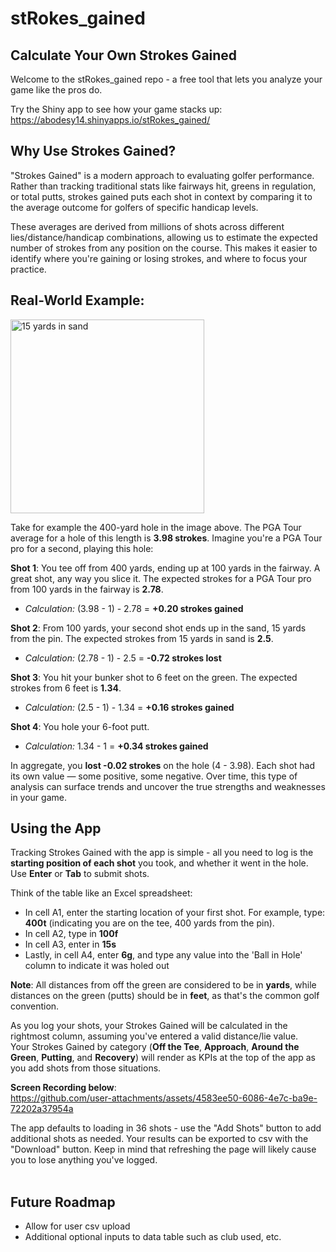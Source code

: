# stRokes_gained

## Calculate Your Own Strokes Gained
Welcome to the stRokes_gained repo - a free tool that lets you analyze your game like the pros do.<br>

 Try the Shiny app to see how your game stacks up: https://abodesy14.shinyapps.io/stRokes_gained/

## Why Use Strokes Gained?<br>
"Strokes Gained" is a modern approach to evaluating golfer performance. Rather than tracking traditional stats like fairways hit, greens in regulation, or total putts, strokes gained puts each shot in context by comparing it to the average outcome for golfers of specific handicap levels.

These averages are derived from millions of shots across different lies/distance/handicap combinations, allowing us to estimate the expected number of strokes from any position on the course. This makes it easier to identify where you're gaining or losing strokes, and where to focus your practice.

## Real-World Example:<br>

<img width="310" alt="15 yards in sand" src="https://github.com/user-attachments/assets/56cc6a11-ff96-49ee-ba0f-020c2c2c7f50" width=45%>

Take for example the 400-yard hole in the image above. The PGA Tour average for a hole of this length is <strong>3.98 strokes</strong>. Imagine you're a PGA Tour pro for a second, playing this hole:

<p><strong>Shot 1</strong>: You tee off from 400 yards, ending up at 100 yards in the fairway. A great shot, any way you slice it. The expected strokes for a PGA Tour pro from 100 yards in the fairway is <strong>2.78</strong>.</p>
<ul>
  <li><em>Calculation:</em> (3.98 - 1) - 2.78 = <strong>+0.20 strokes gained</strong></li>
</ul>

<p><strong>Shot 2</strong>: From 100 yards, your second shot ends up in the sand, 15 yards from the pin. The expected strokes from 15 yards in sand is <strong>2.5</strong>.</p>
<ul>
  <li><em>Calculation:</em> (2.78 - 1) - 2.5 = <strong>-0.72 strokes lost</strong></li>
</ul>

<p><strong>Shot 3</strong>: You hit your bunker shot to 6 feet on the green. The expected strokes from 6 feet is <strong>1.34</strong>.</p>
<ul>
  <li><em>Calculation:</em> (2.5 - 1) - 1.34 = <strong>+0.16 strokes gained</strong></li>
</ul>

<p><strong>Shot 4</strong>: You hole your 6-foot putt.</p>
<ul>
  <li><em>Calculation:</em> 1.34 - 1 = <strong>+0.34 strokes gained</strong></li>
</ul>

In aggregate, you <strong>lost -0.02 strokes</strong> on the hole (4 - 3.98). Each shot had its own value — some positive, some negative. Over time, this type of analysis can surface trends and uncover the true strengths and weaknesses in your game.<br>

## Using the App
Tracking Strokes Gained with the app is simple - all you need to log is the <strong>starting position of each shot</strong> you took, and whether it went in the hole. Use <strong>Enter</strong> or <strong>Tab</strong> to submit shots. <br>

Think of the table like an Excel spreadsheet:<br>
- In cell A1, enter the starting location of your first shot. For example, type: <strong>400t</strong> (indicating you are on the tee, 400 yards from the pin).
- In cell A2, type in <strong>100f</strong>
- In cell A3, enter in <strong>15s</strong>
- Lastly, in cell A4, enter <strong>6g</strong>, and type any value into the 'Ball in Hole' column to indicate it was holed out<br>

<strong>Note</strong>: All distances from off the green are considered to be in <strong>yards</strong>, while distances on the green (putts) should be in <strong>feet</strong>, as that's the common golf convention.<br>

As you log your shots, your Strokes Gained will be calculated in the rightmost column, assuming you've entered a valid distance/lie value.<br>Your Strokes Gained by category (<strong>Off the Tee</strong>, <strong>Approach</strong>, <strong>Around the Green</strong>, <strong>Putting</strong>, and <strong>Recovery</strong>) will render as KPIs at the top of the app as you add shots from those situations.

<strong>Screen Recording below</strong>:<br>
https://github.com/user-attachments/assets/4583ee50-6086-4e7c-ba9e-72202a37954a 
<br>

The app defaults to loading in 36 shots - use the "Add Shots" button to add additional shots as needed. Your results can be exported to csv with the "Download" button. Keep in mind that refreshing the page will likely cause you to lose anything you've logged. <br><br>

## Future Roadmap
- Allow for user csv upload
- Additional optional inputs to data table such as club used, etc.

